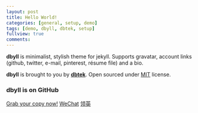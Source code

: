 ```yaml
---
layout: post
title: Hello World!
categories: [general, setup, demo]
tags: [demo, dbyll, dbtek, setup]
fullview: true
comments:
---
```


**dbyll** is minimalist, stylish theme for jekyll. Supports gravatar, account links (github, twitter, e-mail, pinterest, résume file) and a bio.  

**dbyll** is brought to you by **[dbtek](http://ismaildemirbilek.com)**. Open sourced under [MIT](http://opensource.org/licenses/MIT) license.

### dbyll is on GitHub

<a class="btn btn-default" href="https://github.com/dbtek/dbyll">Grab your copy now!</a>
<a class="btn btn-success btn-sm" href="http://pic.yupoo.com/{{ site.author.weixin }}"><i class="fa fa-weixin fa-lg"></i>WeChat</a>
<a class="btn btn-primary btn-sm" href="https://linkedin.com/in/{{ site.author.linkedin }}"><i class="fa fa-linkedin fa-lg"></i>领英</a>

